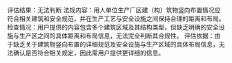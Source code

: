 评估结果：无法判断
法规内容：用人单位生产厂区建（构）筑物竖向布置情况应符合相关建筑和安全规范，并在生产工艺与安全设施之间保持合理的距离和布局。
检查情况：用户提供的内容包含多个建筑区域及其结构类型，但缺乏明确的安全设施与生产区之间的具体距离和布局信息，无法完全判断其合规性。
评估依据：由于缺乏关于建筑物竖向布置的详细规范及安全设施与生产区域的具体布局信息，无法确认是否符合相关规定，因此需用户提供更详细的信息。